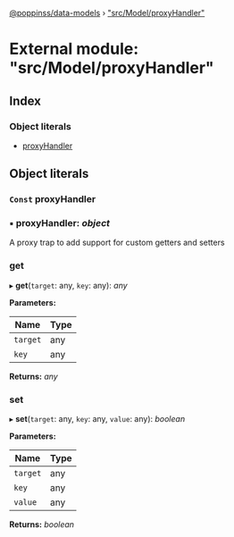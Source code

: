 [@poppinss/data-models](../README.md) › ["src/Model/proxyHandler"](_src_model_proxyhandler_.md)

# External module: "src/Model/proxyHandler"

## Index

### Object literals

* [proxyHandler](_src_model_proxyhandler_.md#const-proxyhandler)

## Object literals

### `Const` proxyHandler

### ▪ **proxyHandler**: *object*

A proxy trap to add support for custom getters and setters

###  get

▸ **get**(`target`: any, `key`: any): *any*

**Parameters:**

Name | Type |
------ | ------ |
`target` | any |
`key` | any |

**Returns:** *any*

###  set

▸ **set**(`target`: any, `key`: any, `value`: any): *boolean*

**Parameters:**

Name | Type |
------ | ------ |
`target` | any |
`key` | any |
`value` | any |

**Returns:** *boolean*
